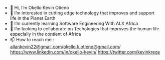 - 👋 Hi, I’m Okello Kevin Otieno
- 👀 I’m interested in cutting edge technology that improves and support life in the Planet Earth
- 🌱 I’m currently learning Software Engineering With ALX Africa
- 💞️ I’m looking to collaborate on Techologies that improves the human life  especially in the contient of Africa
- 📫 How to reach me : allankevin22@gmail.com/okello.k.otieno@gmail.com/ https://www.linkedin.com/in/okello-kevin/ https://twitter.com/kevinkregs

<!---
Aellun/Aellun is a ✨ special ✨ repository because its `README.md` (this file) appears on your GitHub profile.
You can click the Preview link to take a look at your changes.
--->
